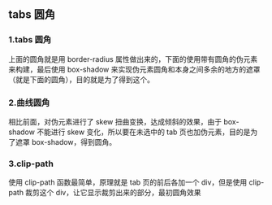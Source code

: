 ## tabs 圆角

### 1.tabs 圆角

上面的圆角就是用 border-radius 属性做出来的，下面的使用带有圆角的伪元素来构建，最后使用 box-shadow 来实现伪元素圆角和本身之间多余的地方的遮罩（就是下面的圆角），目的就是为了得到这个。

### 2.曲线圆角

相比前面，对伪元素进行了 skew 扭曲变换，达成倾斜的效果，由于 box-shadow 不能进行 skew 变化，所以要在未选中的 tab 页也加伪元素，目的是为了遮罩 box-shadow，得到圆角。

### 3.clip-path

使用 clip-path 函数最简单，原理就是 tab 页的前后各加一个 div，但是使用 clip-path 裁剪这个 div，让它显示裁剪出来的部分，最初圆角效果
